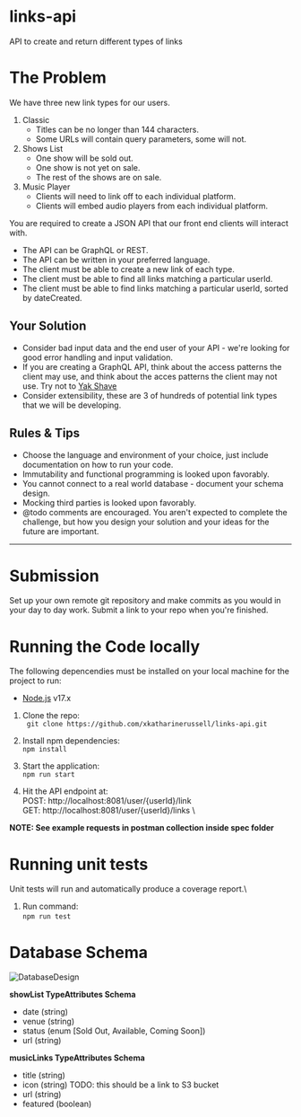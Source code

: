 # links-api
API to create and return different types of links

# The Problem
We have three new link types for our users.

1. Classic
	- Titles can be no longer than 144 characters.
	- Some URLs will contain query parameters, some will not.
2. Shows List
	- One show will be sold out.
	- One show is not yet on sale.
	- The rest of the shows are on sale.
3. Music Player
	- Clients will need to link off to each individual platform.
	- Clients will embed audio players from each individual platform.
	
You are required to create a JSON API that our front end clients will interact with.

- The API can be GraphQL or REST.
- The API can be written in your preferred language.
- The client must be able to create a new link of each type.
- The client must be able to find all links matching a particular userId.
- The client must be able to find links matching a particular userId, sorted by dateCreated.


## Your Solution

- Consider bad input data and the end user of your API - we're looking for good error handling and input validation.
- If you are creating a GraphQL API, think about the access patterns the client may use, and think about the acces patterns the client may not use. Try not to [Yak Shave](https://seths.blog/2005/03/dont_shave_that/)
- Consider extensibility, these are 3 of hundreds of potential link types that we will be developing.


## Rules & Tips

- Choose the language and environment of your choice, just include documentation on how to run your code.
- Immutability and functional programming is looked upon favorably.
- You cannot connect to a real world database - document your schema design.
- Mocking third parties is looked upon favorably.
- @todo comments are encouraged. You aren't expected to complete the challenge, but how you design your solution and your ideas for the future are important.

---
# Submission
Set up your own remote git repository and make commits as you would in your day to day work. Submit a link to your repo when you're finished.

# Running the Code locally
The following depencendies must be installed on your local machine for the project to run:
- [Node.js](https://nodejs.org/en/) v17.x

1. Clone the repo:\
``` git clone https://github.com/xkatharinerussell/links-api.git```
3. Install npm dependencies:\
```npm install```

4. Start the application:\
``` npm run start ```

5. Hit the API endpoint at:\
POST: http://localhost:8081/user/{userId}/link \
GET: http://localhost:8081/user/{userId}/links \

**NOTE: See example requests in postman collection inside spec folder**

# Running unit tests
Unit tests will run and automatically produce a coverage report.\

1. Run command:\
``` npm run test ```

# Database Schema
![DatabaseDesign](./images/db-schema.png)

**showList TypeAttributes Schema**
- date (string)
- venue (string)
- status (enum [Sold Out, Available, Coming Soon])
- url (string)

**musicLinks TypeAttributes Schema**
- title (string)
- icon (string) TODO: this should be a link to S3 bucket
- url (string)
- featured (boolean)